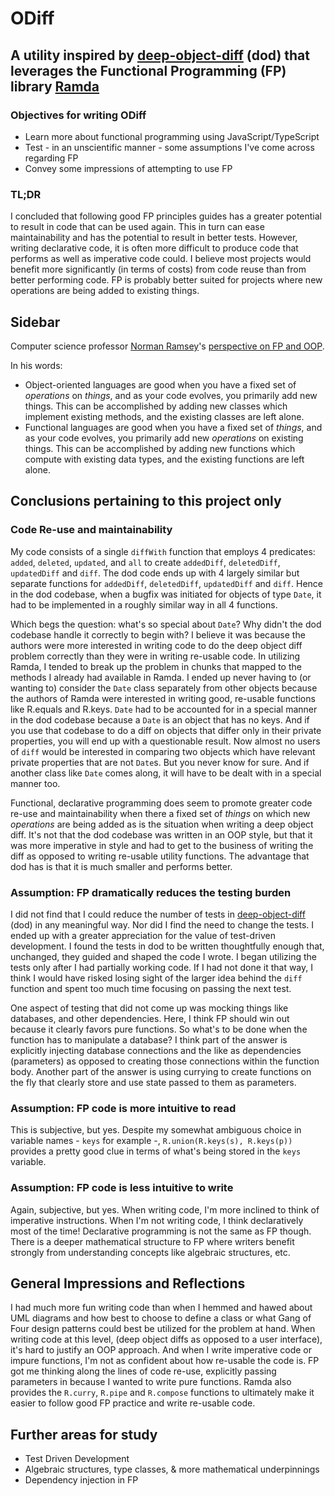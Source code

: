 # ODiff 

## A utility inspired by [deep-object-diff](https://github.com/mattphillips/deep-object-diff) (dod) that leverages the Functional Programming (FP) library [Ramda](https://github.com/ramda/ramda)

### Objectives for writing ODiff

- Learn more about functional programming using JavaScript/TypeScript
- Test - in an unscientific manner - some assumptions I've come across regarding FP
- Convey some impressions of attempting to use FP

### TL;DR

I concluded that following good FP principles guides has a greater potential to result in code that can be used again. This in turn can ease maintainability and has the potential to result in better tests. However, writing declarative code, it is often more difficult to produce code that performs as well as imperative code could. I believe most projects would benefit more significantly (in terms of costs) from code reuse than from better performing code. FP is probably better suited for projects where new operations are being added to existing things.

## Sidebar

Computer science professor [Norman Ramsey](https://www.cs.tufts.edu/~nr/)'s [perspective on FP and OOP](https://stackoverflow.com/questions/2078978/functional-programming-vs-object-oriented-programming/2079678#2079678).

In his words:

- Object-oriented languages are good when you have a fixed set of *operations* on *things*, and as your code evolves, you primarily add new things.  This can be  accomplished by adding new classes which implement existing methods, and the existing classes are left alone.
- Functional languages are good when you have a fixed set of  *things*, and as your code evolves, you primarily add new *operations* on existing things. This can be accomplished by adding new functions  which compute with existing data types, and the existing functions are  left alone.

## Conclusions pertaining to this project only

### Code Re-use and maintainability

My code consists of a single `diffWith` function that employs 4 predicates: `added`, `deleted`, `updated`, and `all` to create `addedDiff`, `deletedDiff`, `updatedDiff` and `diff`. The dod code ends up with 4 largely similar but separate functions for `addedDiff`, `deletedDiff`, `updatedDiff` and `diff`. Hence in the dod codebase, when a bugfix was initiated for objects of type `Date`, it had to be implemented in a roughly similar way in all 4 functions. 

Which begs the question: what's so special about `Date`? Why didn't the dod codebase handle it correctly to begin with? I believe it was because the authors were more interested in writing code to do the deep object diff problem correctly than they were in writing re-usable code. In utilizing Ramda, I tended to break up the problem in chunks that mapped to the methods I already had available in Ramda. I ended up never having to (or wanting to) consider the `Date` class separately from other objects because the authors of Ramda were interested in writing good, re-usable functions like R.equals and R.keys. `Date` had to be accounted for in a special manner in the dod codebase because a `Date` is an object that has no keys. And if you use that codebase to do a diff on objects that differ only in their private properties, you will end up with a questionable result. Now almost no users of `diff` would be interested in comparing two objects which have relevant private properties that are not `Date`s. But you never know for sure. And if another class like `Date` comes along, it will have to be dealt with in a special manner too.  

Functional, declarative programming does seem to promote greater code re-use and maintainability when there a fixed set of *things* on which new *operations* are being added as is the situation when writing a deep object diff. It's not that the dod codebase was written in an OOP style, but that it was more imperative in style and had to get to the business of writing the diff as opposed to writing re-usable utility functions. The advantage that dod has is that it is much smaller and performs better. 

### Assumption: FP dramatically reduces the testing burden

I did not find that I could reduce the number of tests in [deep-object-diff](https://github.com/mattphillips/deep-object-diff) (dod) in any meaningful way. Nor did I find the need to change the tests. I ended up with a greater appreciation for the value of test-driven development. I found the tests in dod to be written thoughtfully enough that, unchanged, they guided and shaped the code I wrote. I began utilizing the tests only after I had partially working code. If I had not done it that way, I think I would have risked losing sight of the larger idea behind the `diff` function and spent too much time focusing on passing the next test.

One aspect of testing that did not come up was mocking things like databases, and other dependencies. Here, I think FP should win out because it clearly favors pure functions. So what's to be done when the function has to manipulate a database? I think part of the answer is explicitly injecting database connections and the like as dependencies (parameters) as opposed to creating those connections within the function body. Another part of the answer is using currying to create functions on the fly that clearly store and use state passed to them as parameters. 

### Assumption: FP code is more intuitive to read

This is subjective, but yes. Despite my somewhat ambiguous choice in variable names - `keys` for example -, `R.union(R.keys(s), R.keys(p))` provides a pretty good clue in terms of what's being stored in the `keys` variable. 

### Assumption: FP code is less intuitive to write

Again, subjective, but yes. When writing code, I'm more inclined to think of imperative instructions. When I'm not writing code, I think declaratively most of the time! Declarative programming is not the same as FP though. There is a deeper mathematical structure to FP where writers benefit strongly from understanding concepts like algebraic structures, etc.

## General Impressions and Reflections

I had much more fun writing code than when I hemmed and hawed about UML diagrams and how best to choose to define a class or what Gang of Four design patterns could best be utilized for the problem at hand. When writing code at this level, (deep object diffs as opposed to a user interface), it's hard to justify an OOP approach. And when I write imperative code or impure functions, I'm not as confident about how re-usable the code is. FP got me thinking along the lines of code re-use, explicitly passing parameters in because I wanted to write pure functions. Ramda also provides the `R.curry`, `R.pipe` and `R.compose` functions to ultimately make it easier to follow good FP practice and write re-usable code. 

## Further areas for study

- Test Driven Development
- Algebraic structures, type classes, & more mathematical underpinnings
- Dependency injection in FP
